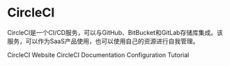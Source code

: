 # CircleCI

CircleCI是一个CI/CD服务，可以与GitHub、BitBucket和GitLab存储库集成。该服务，可以作为SaaS产品使用，也可以使用自己的资源进行自我管理。


<BadgeLink badgeText='Official Website' colorScheme='blue' href='https://circleci.com/'>CircleCI Website</BadgeLink>
<BadgeLink badgeText='Official Documentation' colorScheme='blue' href='https://circleci.com/docs'>CircleCI Documentation</BadgeLink>
<BadgeLink badgeText='Configuration Tutorial' colorScheme='blue' href='https://circleci.com/docs/config-intro'>Configuration Tutorial</BadgeLink>

